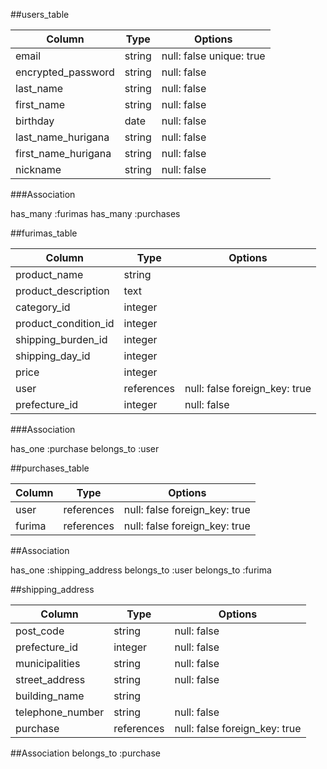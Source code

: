 ##users_table


| Column                    | Type    | Options                 |
| ------------------------- | ------- | ----------------------- |
|email                      |string   | null: false unique: true|
|encrypted_password         |string   | null: false             |
|last_name                  |string   | null: false             |
|first_name                 |string   | null: false             |
|birthday                   |date     | null: false             |
|last_name_hurigana         |string   | null: false             |
|first_name_hurigana        |string   | null: false             |
|nickname                   |string   | null: false             |

###Association

has_many :furimas
has_many :purchases


##furimas_table
 
| Column                           | Type         | Options                     |
| -------------------------------- | ------------ | --------------------------- |
| product_name                     |string        |                             |
| product_description              |text          |                             |
| category_id                      |integer       |                             |
| product_condition_id             |integer       |                             |
| shipping_burden_id               |integer       |                             |
| shipping_day_id                  |integer       |                             |
| price                            |integer       |                             |
| user                             |references    |null: false foreign_key: true|
| prefecture_id                    |integer       |null: false                  |

###Association

has_one :purchase
belongs_to :user

##purchases_table

|Column          |Type      |Options                      |
| -------------- | -------- | --------------------------- |
|user            |references|null: false foreign_key: true|
|furima            |references|null: false foreign_key: true|
 
##Association

has_one :shipping_address
belongs_to :user
belongs_to :furima

##shipping_address

|Column|Type|Options|
| -------------- | -------- | --------------------------- |
|post_code       |string    |null: false                  |
|prefecture_id   |integer   |null: false                  |
|municipalities  |string    |null: false                  |
|street_address  |string    |null: false                  |
|building_name   |string    |                             |
|telephone_number|string    |null: false                  |
|purchase        |references|null: false foreign_key: true|

##Association
belongs_to :purchase